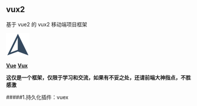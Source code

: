 ## vux2
基于 vue2 的 vux2 移动端项目框架

![Alt text](/src/assets/images/logo.png)

**[Vue](https://cn.vuejs.org/)**
**[Vux](https://vux.li/#/)**  

**这仅是一个框架，仅限于学习和交流，如果有不妥之处，还请前端大神指点，不胜感激**

#####1.持久化插件：vuex
